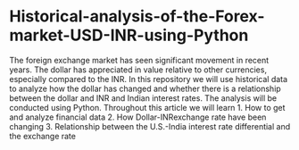 # Historical-analysis-of-the-Forex-market-USD-INR-using-Python
The foreign exchange market has seen significant movement in recent years. The dollar has appreciated in value relative to other currencies, especially compared to the INR. In this repository we will use historical data to analyze how the dollar has changed and whether there is a relationship between the dollar and INR and Indian interest rates. The analysis will be conducted using Python. Throughout this article we will learn 1. How to get and analyze financial data 2. How Dollar-INRexchange rate have been changing 3. Relationship between the U.S.-India interest rate differential and the exchange rate
